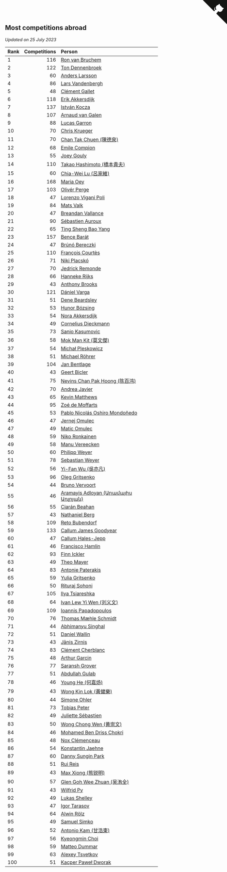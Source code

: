 ## Most competitions abroad

*Updated on 25 July 2023*

| Rank | Competitions | Person |
| :--- | ---: | :--- |
| 1 | 116 | [Ron van Bruchem](https://www.worldcubeassociation.org/persons/2003BRUC01) |
| 2 | 122 | [Ton Dennenbroek](https://www.worldcubeassociation.org/persons/2003DENN01) |
| 3 | 60 | [Anders Larsson](https://www.worldcubeassociation.org/persons/2003LARS01) |
| 4 | 86 | [Lars Vandenbergh](https://www.worldcubeassociation.org/persons/2003VAND01) |
| 5 | 48 | [Clément Gallet](https://www.worldcubeassociation.org/persons/2004GALL02) |
| 6 | 118 | [Erik Akkersdijk](https://www.worldcubeassociation.org/persons/2005AKKE01) |
| 7 | 137 | [István Kocza](https://www.worldcubeassociation.org/persons/2005KOCZ01) |
| 8 | 107 | [Arnaud van Galen](https://www.worldcubeassociation.org/persons/2006GALE01) |
| 9 | 88 | [Lucas Garron](https://www.worldcubeassociation.org/persons/2006GARR01) |
| 10 | 70 | [Chris Krueger](https://www.worldcubeassociation.org/persons/2006KRUE01) |
| 11 | 70 | [Chan Tak Chuen (陳德泉)](https://www.worldcubeassociation.org/persons/2007CHUE01) |
| 12 | 68 | [Emile Compion](https://www.worldcubeassociation.org/persons/2007COMP01) |
| 13 | 55 | [Joey Gouly](https://www.worldcubeassociation.org/persons/2007GOUL01) |
| 14 | 110 | [Takao Hashimoto (橋本貴夫)](https://www.worldcubeassociation.org/persons/2007HASH01) |
| 15 | 60 | [Chia-Wei Lu (呂家維)](https://www.worldcubeassociation.org/persons/2007LUCH01) |
| 16 | 168 | [Maria Oey](https://www.worldcubeassociation.org/persons/2007OEYM01) |
| 17 | 103 | [Olivér Perge](https://www.worldcubeassociation.org/persons/2007PERG01) |
| 18 | 47 | [Lorenzo Vigani Poli](https://www.worldcubeassociation.org/persons/2007POLI01) |
| 19 | 84 | [Mats Valk](https://www.worldcubeassociation.org/persons/2007VALK01) |
| 20 | 47 | [Breandan Vallance](https://www.worldcubeassociation.org/persons/2007VALL01) |
| 21 | 90 | [Sébastien Auroux](https://www.worldcubeassociation.org/persons/2008AURO01) |
| 22 | 65 | [Ting Sheng Bao Yang](https://www.worldcubeassociation.org/persons/2008BAOY01) |
| 23 | 157 | [Bence Barát](https://www.worldcubeassociation.org/persons/2008BARA01) |
| 24 | 47 | [Brúnó Bereczki](https://www.worldcubeassociation.org/persons/2008BERE01) |
| 25 | 110 | [François Courtès](https://www.worldcubeassociation.org/persons/2008COUR01) |
| 26 | 71 | [Niki Placskó](https://www.worldcubeassociation.org/persons/2008PLAC01) |
| 27 | 70 | [Jedrick Remonde](https://www.worldcubeassociation.org/persons/2008REMO01) |
| 28 | 66 | [Hanneke Rijks](https://www.worldcubeassociation.org/persons/2008RIJK01) |
| 29 | 43 | [Anthony Brooks](https://www.worldcubeassociation.org/persons/2008SEAR01) |
| 30 | 121 | [Dániel Varga](https://www.worldcubeassociation.org/persons/2008VARG01) |
| 31 | 51 | [Dene Beardsley](https://www.worldcubeassociation.org/persons/2009BEAR01) |
| 32 | 53 | [Hunor Bózsing](https://www.worldcubeassociation.org/persons/2009BOZS01) |
| 33 | 54 | [Nora Akkersdijk](https://www.worldcubeassociation.org/persons/2009CHRI03) |
| 34 | 49 | [Cornelius Dieckmann](https://www.worldcubeassociation.org/persons/2009DIEC01) |
| 35 | 73 | [Sanio Kasumovic](https://www.worldcubeassociation.org/persons/2009KASU01) |
| 36 | 58 | [Mok Man Kit (莫文傑)](https://www.worldcubeassociation.org/persons/2009KITM01) |
| 37 | 54 | [Michał Pleskowicz](https://www.worldcubeassociation.org/persons/2009PLES01) |
| 38 | 51 | [Michael Röhrer](https://www.worldcubeassociation.org/persons/2009ROHR01) |
| 39 | 104 | [Jan Bentlage](https://www.worldcubeassociation.org/persons/2010BENT01) |
| 40 | 43 | [Geert Bicler](https://www.worldcubeassociation.org/persons/2010BICL01) |
| 41 | 75 | [Nevins Chan Pak Hoong (陈百鸿)](https://www.worldcubeassociation.org/persons/2010CHAN20) |
| 42 | 70 | [Andrea Javier](https://www.worldcubeassociation.org/persons/2010JAVI01) |
| 43 | 65 | [Kevin Matthews](https://www.worldcubeassociation.org/persons/2010MATT02) |
| 44 | 95 | [Zoé de Moffarts](https://www.worldcubeassociation.org/persons/2010MOFF02) |
| 45 | 53 | [Pablo Nicolás Oshiro Mondoñedo](https://www.worldcubeassociation.org/persons/2010MOND01) |
| 46 | 47 | [Jernej Omulec](https://www.worldcubeassociation.org/persons/2010OMUL01) |
| 47 | 49 | [Matic Omulec](https://www.worldcubeassociation.org/persons/2010OMUL02) |
| 48 | 59 | [Niko Ronkainen](https://www.worldcubeassociation.org/persons/2010RONK01) |
| 49 | 58 | [Manu Vereecken](https://www.worldcubeassociation.org/persons/2010VERE01) |
| 50 | 60 | [Philipp Weyer](https://www.worldcubeassociation.org/persons/2010WEYE01) |
| 51 | 78 | [Sebastian Weyer](https://www.worldcubeassociation.org/persons/2010WEYE02) |
| 52 | 56 | [Yi-Fan Wu (吳亦凡)](https://www.worldcubeassociation.org/persons/2010WUIF01) |
| 53 | 96 | [Oleg Gritsenko](https://www.worldcubeassociation.org/persons/2011GRIT01) |
| 54 | 44 | [Bruno Vervoort](https://www.worldcubeassociation.org/persons/2011VERV01) |
| 55 | 46 | [Aramayis Adloyan (Արամայիս Ադլոյան)](https://www.worldcubeassociation.org/persons/2012ADLO01) |
| 56 | 55 | [Ciarán Beahan](https://www.worldcubeassociation.org/persons/2012BEAH01) |
| 57 | 43 | [Nathaniel Berg](https://www.worldcubeassociation.org/persons/2012BERG04) |
| 58 | 109 | [Reto Bubendorf](https://www.worldcubeassociation.org/persons/2012BUBE01) |
| 59 | 133 | [Callum James Goodyear](https://www.worldcubeassociation.org/persons/2012GOOD02) |
| 60 | 47 | [Callum Hales-Jepp](https://www.worldcubeassociation.org/persons/2012HALE01) |
| 61 | 46 | [Francisco Hamlin](https://www.worldcubeassociation.org/persons/2012HAML01) |
| 62 | 93 | [Finn Ickler](https://www.worldcubeassociation.org/persons/2012ICKL01) |
| 63 | 49 | [Theo Mayer](https://www.worldcubeassociation.org/persons/2012MAYE01) |
| 64 | 83 | [Antonie Paterakis](https://www.worldcubeassociation.org/persons/2012PATE01) |
| 65 | 59 | [Yulia Gritsenko](https://www.worldcubeassociation.org/persons/2012SIDO01) |
| 66 | 50 | [Rituraj Sohoni](https://www.worldcubeassociation.org/persons/2012SOHO01) |
| 67 | 105 | [Ilya Tsiareshka](https://www.worldcubeassociation.org/persons/2012TERE01) |
| 68 | 64 | [Ivan Lew Yi Wen (刘义文)](https://www.worldcubeassociation.org/persons/2012WENI01) |
| 69 | 109 | [Ioannis Papadopoulos](https://www.worldcubeassociation.org/persons/2013PAPA01) |
| 70 | 76 | [Thomas Mæhle Schmidt](https://www.worldcubeassociation.org/persons/2013SCHM02) |
| 71 | 44 | [Abhimanyu Singhal](https://www.worldcubeassociation.org/persons/2013SING12) |
| 72 | 51 | [Daniel Wallin](https://www.worldcubeassociation.org/persons/2013WALL03) |
| 73 | 43 | [Jānis Zirnis](https://www.worldcubeassociation.org/persons/2013ZIRN01) |
| 74 | 83 | [Clément Cherblanc](https://www.worldcubeassociation.org/persons/2014CHER05) |
| 75 | 48 | [Arthur Garcin](https://www.worldcubeassociation.org/persons/2014GARC27) |
| 76 | 77 | [Saransh Grover](https://www.worldcubeassociation.org/persons/2014GROV01) |
| 77 | 51 | [Abdullah Gulab](https://www.worldcubeassociation.org/persons/2014GULA02) |
| 78 | 46 | [Young He (何嘉炀)](https://www.worldcubeassociation.org/persons/2014HEYO01) |
| 79 | 43 | [Wong Kin Lok (黃健樂)](https://www.worldcubeassociation.org/persons/2014LOKW01) |
| 80 | 44 | [Simone Ohler](https://www.worldcubeassociation.org/persons/2014OHLE01) |
| 81 | 73 | [Tobias Peter](https://www.worldcubeassociation.org/persons/2014PETE03) |
| 82 | 49 | [Juliette Sébastien](https://www.worldcubeassociation.org/persons/2014SEBA01) |
| 83 | 50 | [Wong Chong Wen (黄崇文)](https://www.worldcubeassociation.org/persons/2014WENW01) |
| 84 | 46 | [Mohamed Ben Driss Chokri](https://www.worldcubeassociation.org/persons/2015CHOK01) |
| 85 | 48 | [Nox Clémenceau](https://www.worldcubeassociation.org/persons/2015CLEM03) |
| 86 | 54 | [Konstantin Jaehne](https://www.worldcubeassociation.org/persons/2015JAEH01) |
| 87 | 60 | [Danny Sungin Park](https://www.worldcubeassociation.org/persons/2015PARK13) |
| 88 | 51 | [Rui Reis](https://www.worldcubeassociation.org/persons/2015REIS02) |
| 89 | 43 | [Max Xiong (熊锐明)](https://www.worldcubeassociation.org/persons/2015XION03) |
| 90 | 57 | [Glen Goh Wee Zhuan (吴洧全)](https://www.worldcubeassociation.org/persons/2015ZHUA01) |
| 91 | 43 | [Wilfrid Py](https://www.worldcubeassociation.org/persons/2016PYWI01) |
| 92 | 49 | [Lukas Shelley](https://www.worldcubeassociation.org/persons/2016SHEL03) |
| 93 | 47 | [Igor Tarasov](https://www.worldcubeassociation.org/persons/2016TARA04) |
| 94 | 64 | [Alwin Rölz](https://www.worldcubeassociation.org/persons/2016ROLZ01) |
| 95 | 49 | [Samuel Simko](https://www.worldcubeassociation.org/persons/2016SIMK01) |
| 96 | 52 | [Antonio Kam (甘浩東)](https://www.worldcubeassociation.org/persons/2017TUNG13) |
| 97 | 56 | [Kyeongmin Choi](https://www.worldcubeassociation.org/persons/2017CHOI07) |
| 98 | 59 | [Matteo Dummar](https://www.worldcubeassociation.org/persons/2017DUMM01) |
| 99 | 63 | [Alexey Tsvetkov](https://www.worldcubeassociation.org/persons/2017TSVE02) |
| 100 | 51 | [Kacper Paweł Dworak](https://www.worldcubeassociation.org/persons/2020DWOR01) |


<a href="https://github.com/JustinTimeCuber/wca_statistics" class="github-corner" aria-label="View source on Github"><svg width="80" height="80" viewBox="0 0 250 250" style="fill:#151513; color:#fff; position: absolute; top: 0; border: 0; right: 0;" aria-hidden="true"><path d="M0,0 L115,115 L130,115 L142,142 L250,250 L250,0 Z"></path><path d="M128.3,109.0 C113.8,99.7 119.0,89.6 119.0,89.6 C122.0,82.7 120.5,78.6 120.5,78.6 C119.2,72.0 123.4,76.3 123.4,76.3 C127.3,80.9 125.5,87.3 125.5,87.3 C122.9,97.6 130.6,101.9 134.4,103.2" fill="currentColor" style="transform-origin: 130px 106px;" class="octo-arm"></path><path d="M115.0,115.0 C114.9,115.1 118.7,116.5 119.8,115.4 L133.7,101.6 C136.9,99.2 139.9,98.4 142.2,98.6 C133.8,88.0 127.5,74.4 143.8,58.0 C148.5,53.4 154.0,51.2 159.7,51.0 C160.3,49.4 163.2,43.6 171.4,40.1 C171.4,40.1 176.1,42.5 178.8,56.2 C183.1,58.6 187.2,61.8 190.9,65.4 C194.5,69.0 197.7,73.2 200.1,77.6 C213.8,80.2 216.3,84.9 216.3,84.9 C212.7,93.1 206.9,96.0 205.4,96.6 C205.1,102.4 203.0,107.8 198.3,112.5 C181.9,128.9 168.3,122.5 157.7,114.1 C157.9,116.9 156.7,120.9 152.7,124.9 L141.0,136.5 C139.8,137.7 141.6,141.9 141.8,141.8 Z" fill="currentColor" class="octo-body"></path></svg></a><style>.github-corner:hover .octo-arm{animation:octocat-wave 560ms ease-in-out}@keyframes octocat-wave{0%,100%{transform:rotate(0)}20%,60%{transform:rotate(-25deg)}40%,80%{transform:rotate(10deg)}}@media (max-width:500px){.github-corner:hover .octo-arm{animation:none}.github-corner .octo-arm{animation:octocat-wave 560ms ease-in-out}}</style>
